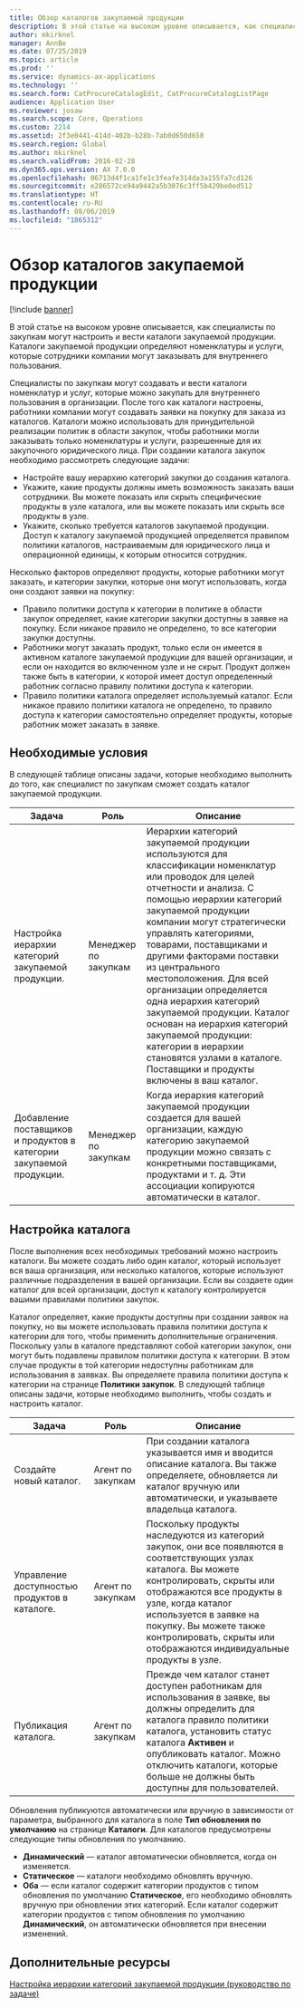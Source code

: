 ```yaml
---
title: Обзор каталогов закупаемой продукции
description: В этой статье на высоком уровне описывается, как специалисты по закупкам могут настроить и вести каталоги закупаемой продукции. Каталоги закупаемой продукции определяют номенклатуры и услуги, которые сотрудники компании могут заказывать для внутреннего пользования.
author: mkirknel
manager: AnnBe
ms.date: 07/25/2019
ms.topic: article
ms.prod: ''
ms.service: dynamics-ax-applications
ms.technology: ''
ms.search.form: CatProcureCatalogEdit, CatProcureCatalogListPage
audience: Application User
ms.reviewer: josaw
ms.search.scope: Core, Operations
ms.custom: 2214
ms.assetid: 2f3e0441-414d-402b-b28b-7ab0d650d658
ms.search.region: Global
ms.author: mkirknel
ms.search.validFrom: 2016-02-28
ms.dyn365.ops.version: AX 7.0.0
ms.openlocfilehash: 06713d4f1ca1fe1c3feafe314da3a155fa7cd126
ms.sourcegitcommit: e286572ce94a9442a5b3076c3ff5b429be0ed512
ms.translationtype: HT
ms.contentlocale: ru-RU
ms.lasthandoff: 08/06/2019
ms.locfileid: "1865312"
---
```

# <a name="procurement-catalogs-overview"></a>Обзор каталогов закупаемой продукции

[!include [banner](../includes/banner.md)]

В этой статье на высоком уровне описывается, как специалисты по закупкам могут настроить и вести каталоги закупаемой продукции. Каталоги закупаемой продукции определяют номенклатуры и услуги, которые сотрудники компании могут заказывать для внутреннего пользования.

Специалисты по закупкам могут создавать и вести каталоги номенклатур и услуг, которые можно закупать для внутреннего пользования в организации. После того как каталоги настроены, работники компании могут создавать заявки на покупку для заказа из каталогов. Каталоги можно использовать для принудительной реализации политик в области закупок, чтобы работники могли заказывать только номенклатуры и услуги, разрешенные для их закупочного юридического лица. При создании каталога закупок необходимо рассмотреть следующие задачи:

-   Настройте вашу иерархию категорий закупки до создания каталога.
-   Укажите, какие продукты должны иметь возможность заказать ваши сотрудники. Вы можете показать или скрыть специфические продукты в узле каталога, или вы можете показать или скрыть все продукты в узле.
-   Укажите, сколько требуется каталогов закупаемой продукции. Доступ к каталогу закупаемой продукцией определяется правилом политики каталогов, настраиваемым для юридического лица и операционной единицы, к которым относится сотрудник.

Несколько факторов определяют продукты, которые работники могут заказать, и категории закупки, которые они могут использовать, когда они создают заявки на покупку:

-   Правило политики доступа к категории в политике в области закупок определяет, какие категории закупки доступны в заявке на покупку. Если никакое правило не определено, то все категории закупки доступны.
-   Работники могут заказать продукт, только если он имеется в активном каталоге закупаемой продукции для вашей организации, и если он находится во включенном узле и не скрыт. Продукт должен также быть в категории, к которой имеет доступ определенный работник согласно правилу политики доступа к категории.
-   Правило политики каталога определяет используемый каталог. Если никакое правило политики каталога не определено, то правило доступа к категории самостоятельно определяет продукты, которые работник может заказать в заявке.

## <a name="prerequisites"></a>Необходимые условия
В следующей таблице описаны задачи, которые необходимо выполнить до того, как специалист по закупкам сможет создать каталог закупаемой продукции.

| Задача                                                | Роль               | Описание                                                                                                                                                                                                                                                                                                                                                                                                                                                                                                             |
|-----------------------------------------------------|--------------------|-------------------------------------------------------------------------------------------------------------------------------------------------------------------------------------------------------------------------------------------------------------------------------------------------------------------------------------------------------------------------------------------------------------------------------------------------------------------------------------------------------------------------|
| Настройка иерархии категорий закупаемой продукции.            | Менеджер по закупкам | Иерархии категорий закупаемой продукции используются для классификации номенклатур или проводок для целей отчетности и анализа. С помощью иерархии категорий закупаемой продукции компании могут стратегически управлять категориями, товарами, поставщиками и другими факторами поставки из центрального местоположения. Для всей организации определяется одна иерархия категорий закупаемой продукции. Каталог основан на иерархия категорий закупаемой продукции: категории в иерархии становятся узлами в каталоге. Поставщики и продукты включены в ваш каталог. |
| Добавление поставщиков и продуктов в категории закупаемой продукции. | Менеджер по закупкам | Когда иерархия категорий закупаемой продукции создается для вашей организации, каждую категорию закупаемой продукции можно связать с конкретными поставщиками, продуктами и т. д. Эти ассоциации копируются автоматически в каталог.                                                                                                                                                                                                                                                                                           |

## <a name="setting-up-a-catalog"></a>Настройка каталога
После выполнения всех необходимых требований можно настроить каталоги. Вы можете создать либо один каталог, который использует вся ваша организация, или несколько каталогов, которые используют различные подразделения в вашей организации. Если вы создаете один каталог для всей организации, доступ к каталогу контролируется вашими правилами политики закупок.  

Каталог определяет, какие продукты доступны при создании заявок на покупку, но вы можете использовать правила политики доступа к категории для того, чтобы применить дополнительные ограничения. Поскольку узлы в каталоге представляют собой категории закупок, они могут быть подавлены правилом политики доступа к категории. В этом случае продукты в той категории недоступны работникам для использования в заявках. Вы определяете правила политики доступа к категории на странице **Политики закупок**. В следующей таблице описаны задачи, которые необходимо выполнить, чтобы создать и настроить каталог.

| Задача                                                   | Роль             | Описание                                                                                                                                                                                                                                                                                                                  |
|--------------------------------------------------------|------------------|------------------------------------------------------------------------------------------------------------------------------------------------------------------------------------------------------------------------------------------------------------------------------------------------------------------------------|
| Создайте новый каталог.                                  | Агент по закупкам | При создании каталога указывается имя и вводится описание каталога. Вы также определяете, обновляется ли каталог вручную или автоматически, и указываете владельца каталога.                                                                                                                                      |
| Управление доступностью продуктов в каталоге. | Агент по закупкам | Поскольку продукты наследуются из категорий закупок, они все появляются в соответствующих узлах каталога. Вы можете контролировать, скрыты или отображаются все продукты в узле, когда каталог используется в заявке на покупку. Вы можете также контролировать, скрыты или отображаются индивидуальные продукты в узле. |
| Публикация каталога.                                   | Агент по закупкам | Прежде чем каталог станет доступен работникам для использования в заявке, вы должны определить для каталога правило политики каталога, установить статус каталога **Активен** и опубликовать каталог. Можно отключить каталоги, которые больше не должны быть доступны для пользователей.                                              |

Обновления публикуются автоматически или вручную в зависимости от параметра, выбранного для каталога в поле **Тип обновления по умолчанию** на странице **Каталоги**. Для каталогов предусмотрены следующие типы обновления по умолчанию.

-   **Динамический** — каталог автоматически обновляется, когда он изменяется.
-   **Статическое** — каталоги необходимо обновлять вручную.
-   **Оба** — если каталог содержит категории продуктов с типом обновления по умолчанию **Статическое**, его необходимо обновлять вручную при обновлении этих категорий. Если каталог содержит категории продуктов с типом обновления по умолчанию **Динамический**, он автоматически обновляется при внесении изменений.


<a name="additional-resources"></a>Дополнительные ресурсы
--------

[Настройка иерархии категорий закупаемой продукции (руководство по задаче)](tasks/set-up-procurement-category-hierarchy.md)



